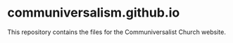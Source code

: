# communiversalism.github.io
This repository contains the files for the Communiversalist Church website.
